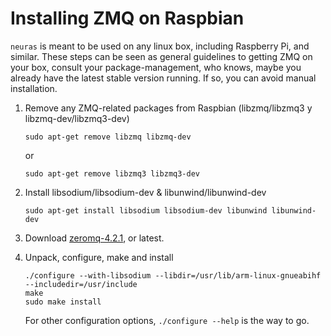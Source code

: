 # Installing ZMQ on Raspbian

`neuras` is meant to be used on any linux box, including Raspberry Pi, and similar. These steps can be seen as general guidelines to getting ZMQ on your box, consult your package-management, who knows, maybe you already have the latest stable version running. If so, you can avoid manual installation.

1.  Remove any ZMQ-related packages from Raspbian (libzmq/libzmq3 y libzmq-dev/libzmq3-dev)
    ```
    sudo apt-get remove libzmq libzmq-dev
    ```
    or
    ```
    sudo apt-get remove libzmq3 libzmq3-dev
    ```
2.  Install libsodium/libsodium-dev & libunwind/libunwind-dev

    `sudo apt-get install libsodium libsodium-dev libunwind libunwind-dev`

3.  Download [zeromq-4.2.1](https://github.com/zeromq/libzmq/releases/download/v4.2.1/zeromq-4.2.1.tar.gz), or latest.
4.  Unpack, configure, make and install

    ```
    ./configure --with-libsodium --libdir=/usr/lib/arm-linux-gnueabihf --includedir=/usr/include
    make
    sudo make install
    ```

    For other configuration options, `./configure --help` is the way to go.

